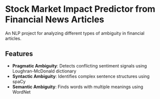 # Stock Market Impact Predictor from Financial News Articles

An NLP project for analyzing different types of ambiguity in financial articles.

## Features

- **Pragmatic Ambiguity**: Detects conflicting sentiment signals using Loughran-McDonald dictionary
- **Syntactic Ambiguity**: Identifies complex sentence structures using spaCy
- **Semantic Ambiguity**: Finds words with multiple meanings using WordNet

